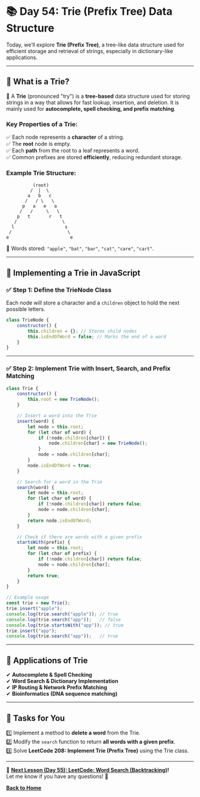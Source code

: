 # **📚 Day 54: Trie (Prefix Tree) Data Structure**  

Today, we’ll explore **Trie (Prefix Tree)**, a tree-like data structure used for efficient storage and retrieval of strings, especially in dictionary-like applications.  

---

## **🔹 What is a Trie?**  

📌 A **Trie** (pronounced "try") is a **tree-based** data structure used for storing strings in a way that allows for fast lookup, insertion, and deletion. It is mainly used for **autocomplete, spell checking, and prefix matching**.

### **Key Properties of a Trie**:
✅ Each node represents a **character** of a string.  
✅ The **root** node is empty.  
✅ Each **path** from the root to a leaf represents a word.  
✅ Common prefixes are stored **efficiently**, reducing redundant storage.  

### **Example Trie Structure**:

```
          (root)
         /  |  \
        a   b   c
       /   / \   \
      p   a   e   a
     /   /     \   \
    p   t       r   t
   /                 \
  l                   s
 /                     \
e                       e
```

📌 Words stored: `"apple"`, `"bat"`, `"bar"`, `"cat"`, `"care"`, `"cart"`.

---

## **🔹 Implementing a Trie in JavaScript**  

### **✅ Step 1: Define the TrieNode Class**  
Each node will store a character and a `children` object to hold the next possible letters.

```js
class TrieNode {
    constructor() {
        this.children = {}; // Stores child nodes
        this.isEndOfWord = false; // Marks the end of a word
    }
}
```

---

### **✅ Step 2: Implement Trie with Insert, Search, and Prefix Matching**  

```js
class Trie {
    constructor() {
        this.root = new TrieNode();
    }

    // Insert a word into the Trie
    insert(word) {
        let node = this.root;
        for (let char of word) {
            if (!node.children[char]) {
                node.children[char] = new TrieNode();
            }
            node = node.children[char];
        }
        node.isEndOfWord = true;
    }

    // Search for a word in the Trie
    search(word) {
        let node = this.root;
        for (let char of word) {
            if (!node.children[char]) return false;
            node = node.children[char];
        }
        return node.isEndOfWord;
    }

    // Check if there are words with a given prefix
    startsWith(prefix) {
        let node = this.root;
        for (let char of prefix) {
            if (!node.children[char]) return false;
            node = node.children[char];
        }
        return true;
    }
}

// Example usage
const trie = new Trie();
trie.insert("apple");
console.log(trie.search("apple")); // true
console.log(trie.search("app"));   // false
console.log(trie.startsWith("app")); // true
trie.insert("app");
console.log(trie.search("app"));   // true
```

---

## **🔹 Applications of Trie**  
✔ **Autocomplete & Spell Checking**  
✔ **Word Search & Dictionary Implementation**  
✔ **IP Routing & Network Prefix Matching**  
✔ **Bioinformatics (DNA sequence matching)**  

---

## **📝 Tasks for You**  
1️⃣ Implement a method to **delete a word** from the Trie.  
2️⃣ Modify the `search` function to return **all words with a given prefix**.  
3️⃣ Solve **LeetCode 208: Implement Trie (Prefix Tree)** using the Trie class.  

---

🎯 **[Next Lesson (Day 55): LeetCode: Word Search (Backtracking)](../day_55/README.md)!**  
Let me know if you have any questions! 🚀

[**Back to Home**](../../../)